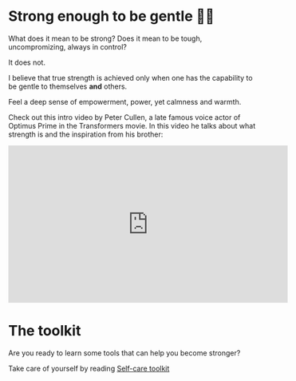 # Strong enough to be gentle 💪💖

What does it mean to be strong? Does it mean to be tough, uncompromizing, always in control?

It does not.


I believe that true strength is achieved only when one has the capability to be gentle to themselves **and** others.

Feel a deep sense of empowerment, power, yet calmness and warmth.

Check out this intro video by Peter Cullen, a late famous voice actor of Optimus Prime in the Transformers movie. In this video he talks about what strength is and the inspiration from his brother:

<iframe width="560" height="315" src="https://www.youtube.com/embed/zryfjSaxXLo?si=YBFGKuW4f3WhwYV5&amp;start=44" title="YouTube video player" frameborder="0" allow="accelerometer; autoplay; clipboard-write; encrypted-media; gyroscope; picture-in-picture; web-share" allowfullscreen></iframe>


# The toolkit
Are you ready to learn some tools that can help you become stronger? 

Take care of yourself by reading [Self-care toolkit](https://go.strongenoughtobegentle.com/)
